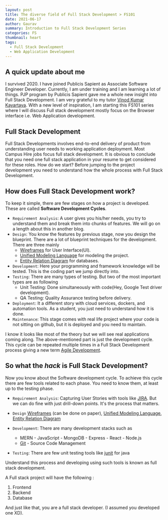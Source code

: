 ```yaml
---
layout: post
title: The diverse field of Full Stack Development > FS101
date: 2021-06-17
author: Gaurav
summary: Introduction to Full Stack Development Series
categories: FS
thumbnail: heart
tags:
  - Full Stack Development
  - Web Application Development
---
```


## A quick update about me

I survived 2020. I have joined Publicis Sapient as Associate Software Engineer Developer. Currently, I am under training and I am learning a lot of things. PJP program by Publicis Sapient gave me a whole new insight into Full Stack Development. I am very grateful to my tutor [Vinod Kumar Kayartaya][1]. With a new level of inspiration, I am starting this FS101 series where I will discuss Full stack development mostly focus on the Browser interface i.e. Web Application development.

## Full Stack Development

Full Stack Developments involves end-to-end delivery of product from understanding user needs to working application deployment. Most Campus Hire jobs focus full stack development. It is obvious to conclude that you need one full stack application in your resume to get considered for these roles. How do we start? Before jumping to the project development you need to understand how the whole process with Full Stack Development.

## How does Full Stack Development work?

To keep it simple, there are few stages on how a project is developed. These are called **Software Development Cycles**.

- `Requirement Analysis`: A user gives you his/her needs, you try to understand them and break them into chunks of features. We will go on a length about this in another blog.
- `Design`: You know the features by previous stage, now you design the blueprint. There are a lot of blueprint techniques for the development. There are three mainly
  - [Wireframes][2] for User Interface(UI).
  - [Unified Modeling Language][3] for modeling the project.
  - [Entity Relation Diagram][4] for databases.
- `Development`: Here your programming and framework knowledge will be tested. This is the coding part we jump directly into.
- `Testing`: There are many types of testing. But two of the most important types are as following
  - Unit Testing: Done simultaneously with code(Hey, Google Test driver development).
  - QA Testing: Quality Assurance testing before delivery.
- `Deployment`: It a different story with cloud services, dockers, and automation tools. As a student, you just need to understand how it is done.
- `Maintenance`: This stage comes with real life project where your code is not sitting on github, but it is deployed and you need to maintain.

I know it looks like most of the theory but we will see real applications coming along. The above-mentioned part is just the development cycle. This cycle can be repeated multiple times in a Full Stack Development process giving a new term [Agile Development][6].

## So what the _hack_ is Full Stack Development?

Now you know about the Software development cycle. To achieve this cycle there are few tools related to each phase. You need to know them, at least up to the testing phase.

- `Requirement Analysis`: Capturing User Stories with tools like [JIRA][6]. But we can do fine with just drill-down points. It's the process that matters.
- `Design` [Wireframes][2] (can be done on paper), [Unified Modeling Language][3], [Entity Relation Diagram][4]
- `Development`: There are many development stacks such as

  - MERN - JavaScript - MongoDB - Express - React - Node.js
  - [Git][7] - Source Code Management

- `Testing`: There are few unit testing tools like [junit][8] for java

Understand this process and developing using such tools is known as full stack development.

A Full stack project will have the following :

1. Frontend
2. Backend
3. Database

And just like that, you are a full stack developer. (I assumed you developed one XD).

[1]: https://vinod.co/
[2]: https://balsamiq.com/learn/articles/what-are-wireframes/
[3]: https://tallyfy.com/uml-diagram/
[4]: https://beginnersbook.com/2015/04/e-r-model-in-dbms/
[5]: https://agilemanifesto.org/
[6]: https://www.atlassian.com/software/jira
[7]: https://git-scm.com/
[8]: https://www.tutorialspoint.com/junit/index.htm
